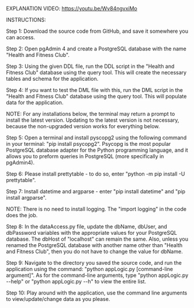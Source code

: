 EXPLANATION VIDEO: https://youtu.be/Wv84ngvxiMo

INSTRUCTIONS:

Step 1: Download the source code from GitHub, and save it somewhere you can access.

Step 2: Open pgAdmin 4 and create a PostgreSQL database with the name "Health and Fitness Club".

Step 3: Using the given DDL file, run the DDL script in the "Health and Fitness Club" database using the query tool. This will create the necessary tables and schema for the application.

Step 4: If you want to test the DML file with this, run the DML script in the "Health and Fitness Club" database using the query tool. This will populate data for the application. 

NOTE: For any installations below, the terminal may return a prompt to install the latest version. Updating to the latest version is not necessary, because the non-upgraded version works for everything below.  

Step 5: Open a terminal and install pyscopg2 using the following command in your terminal: "pip install psycopg2". Psycopg is the most popular PostgreSQL database adapter for the Python programming language, and it allows you to preform queries in PostgreSQL (more specifically in pgAdmin4).

Step 6: Please install prettytable - to do so, enter "python -m pip install -U prettytable".

Step 7: Install datetime and argparse - enter "pip install datetime" and "pip install argparse".

NOTE: There is no need to install logging. The "import logging" in the code does the job.

Step 8: In the dataAccess.py file, update the dbName, dbUser, and dbPassword variables with the appropriate values for your PostgreSQL database. The dbHost of "localhost" can remain the same. Also, unless you renamed the PostgreSQL database with another name other than "Health and Fitness Club", then you do not have to change the value for dbName.

Step 9: Navigate to the directory you saved the source code, and run the application using the command: "python appLogic.py [command-line argument]". As for the command-line arguments, type "python appLogic.py --help" or "python appLogic.py --h" to view the entire list.

Step 10: Play around with the application, use the command line arguments to view/update/change data as you please.
